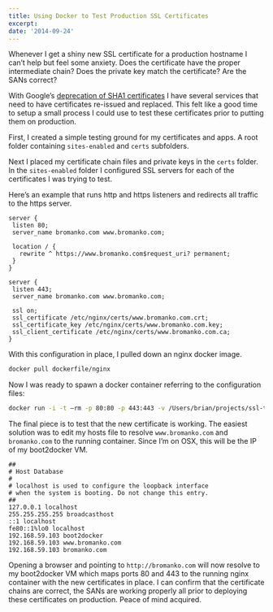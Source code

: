 ```yaml
---
title: Using Docker to Test Production SSL Certificates
excerpt:
date: '2014-09-24'
---
```


Whenever I get a shiny new SSL certificate for a production hostname I can’t help but feel some anxiety. Does the certificate have the proper intermediate chain? Does the private key match the certificate? Are the SANs correct?

With Google’s [deprecation of SHA1 certificates](https://konklone.com/post/why-google-is-hurrying-the-web-to-kill-sha-1) I have several services that need to have certificates re-issued and replaced. This felt like a good time to setup a small process I could use to test these certificates prior to putting them on production.

First, I created a simple testing ground for my certificates and apps.
A root folder containing `sites-enabled` and `certs` subfolders.

Next I placed my certificate chain files and private keys in the `certs` folder.
In the `sites-enabled` folder I configured SSL servers for each of the certificates I was trying to test.

Here’s an example that runs http and https listeners and redirects all traffic to the https server.

```
server {
 listen 80;
 server_name bromanko.com www.bromanko.com;

 location / {
   rewrite ^ https://www.bromanko.com$request_uri? permanent;
 }
}

server {
 listen 443;
 server_name bromanko.com www.bromanko.com;

 ssl on;
 ssl_certificate /etc/nginx/certs/www.bromanko.com.crt;
 ssl_certificate_key /etc/nginx/certs/www.bromanko.com.key;
 ssl_client_certificate /etc/nginx/certs/www.bromanko.com.ca;
}
```

With this configuration in place, I pulled down an nginx docker image.

```bash
docker pull dockerfile/nginx
```

Now I was ready to spawn a docker container referring to the configuration files:

```bash
docker run -i -t —rm -p 80:80 -p 443:443 -v /Users/brian/projects/ssl-test/site-enabled/:/etc/nginx/sites-enabled -v /Users/brian/projects/ssl-test/certs/:/etc/nginx/certs dockerfile/nginx nginx
```

The final piece is to test that the new certificate is working.
The easiest solution was to edit my hosts file to resolve `www.bromanko.com`
and `bromanko.com` to the running container.
Since I’m on OSX, this will be the IP of my boot2docker VM.

```
##
# Host Database
#
# localhost is used to configure the loopback interface
# when the system is booting. Do not change this entry.
##
127.0.0.1 localhost
255.255.255.255 broadcasthost
::1 localhost
fe80::1%lo0 localhost
192.168.59.103 boot2docker
192.168.59.103 www.bromanko.com
192.168.59.103 bromanko.com 
```

Opening a browser and pointing to `http://bromanko.com` will now resolve to
my boot2docker VM which maps ports 80 and 443 to the running nginx container
with the new certificates in place. I can confirm that the certificate chains are correct, the SANs are working properly all prior to deploying these certificates on production. Peace of mind acquired.
